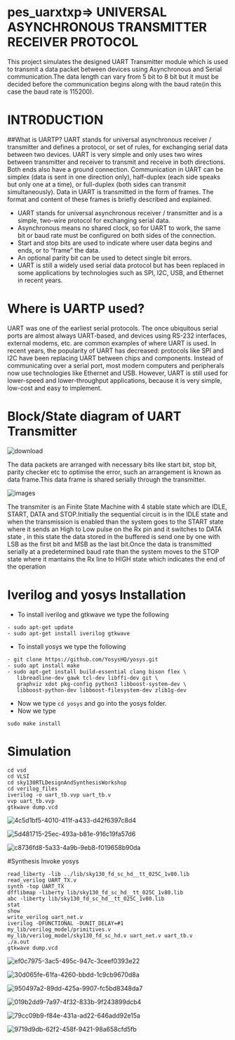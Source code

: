 # pes_uarxtxp=> UNIVERSAL ASYNCHRONOUS TRANSMITTER RECEIVER PROTOCOL
This project simulates the designed UART Transmitter module which is used to transmit a data packet between devices using Asynchronous and Serial communication.The data length can vary from 5 bit to 8 bit but it must be decided before the communication begins along with the baud rate(in this case the baud rate is 115200).
# INTRODUCTION
##What is UARTP?
UART stands for universal asynchronous receiver / transmitter and defines a protocol, or set of rules, for exchanging serial data between two devices. UART is very simple and only uses two wires between transmitter and receiver to transmit and receive in both directions. Both ends also have a ground connection. Communication in UART can be simplex (data is sent in one direction only), half-duplex (each side speaks but only one at a time), or full-duplex (both sides can transmit simultaneously). Data in UART is transmitted in the form of frames. The format and content of these frames is briefly described and explained.

* UART stands for universal asynchronous receiver / transmitter and is a simple, two-wire protocol for exchanging serial data.
* Asynchronous means no shared clock, so for UART to work, the same bit or baud rate must be configured on both sides of the connection.
* Start and stop bits are used to indicate where user data begins and ends, or to “frame” the data.
* An optional parity bit can be used to detect single bit errors.
* UART is still a widely used serial data protocol but has been replaced in some applications by technologies such as SPI, I2C, USB, and Ethernet in recent years.
  
# Where is UARTP used?

UART was one of the earliest serial protocols. The once ubiquitous serial ports are almost always UART-based, and devices using RS-232 interfaces, external modems, etc. are common examples of where UART is used.
In recent years, the popularity of UART has decreased: protocols like SPI and I2C have been replacing UART between chips and components. Instead of communicating over a serial port, most modern computers and peripherals now use technologies like Ethernet and USB. However, UART is still used for lower-speed and lower-throughput applications, because it is very simple, low-cost and easy to implement.
# Block/State diagram of UART Transmitter

![download](https://github.com/apoorvaaaa5/pes_uarxtxp/assets/117642634/549e7533-afa6-40b5-b616-75842601db56)

The data packets are arranged with necessary bits like start bit, stop bit, parity checker etc to optimise the error, such an arrangement is known as data frame.This data frame is shared serially through the transmitter.

![images](https://github.com/apoorvaaaa5/pes_uarxtxp/assets/117642634/d4fd2461-7f05-4355-a8c4-83ae3b5730f3)


The transmiter is an Finite State Machine with 4 stable state which are IDLE, START, DATA and STOP.Initially the sequential circuit is in the IDLE state and when the transmission is enabled than the system goes to the START state where it sends an High to Low pulse on the Rx pin and it switches to DATA state , in this state the data stored in the buffered is send one by one with LSB as the first bit and MSB as the last bit.Once the data is transmitted serially at a predetermined baud rate than the system moves to the STOP state where it mantains the Rx line to HIGH state which indicates the end of the operation

# Iverilog and yosys Installation
- To install iverilog and gtkwave we type the following
```
- sudo apt-get update
- sudo apt-get install iverilog gtkwave
```

- To install yosys we type the following
```
- git clone https://github.com/YosysHQ/yosys.git
- sudo apt install make
- sudo apt-get install build-essential clang bison flex \
   libreadline-dev gawk tcl-dev libffi-dev git \
   graphviz xdot pkg-config python3 libboost-system-dev \
   libboost-python-dev libboost-filesystem-dev zlib1g-dev
```
- Now we type ```cd yosys``` and go into the yosys folder.
- Now we type
```
sudo make install
```
# Simulation

```
cd vsd
cd VLSI
cd sky130RTLDesignAndSynthesisWorkshop
cd verilog_files
iverilog -o uart_tb.vvp uart_tb.v
vvp uart_tb.vvp
gtkwave dump.vcd

```

![4c5d1bf5-4010-411f-a433-d42f6397c8d4](https://github.com/apoorvaaaa5/pes_uarxtxp/assets/117642634/d69e3983-075d-4950-88b1-3d8edd919afd)

![5d481715-25ec-493a-b81e-916c19fa57d6](https://github.com/apoorvaaaa5/pes_uarxtxp/assets/117642634/84db2df7-5931-4901-8518-6e8d38b871de)

![c8736fd8-5a33-4a9b-9eb8-f019658b90da](https://github.com/apoorvaaaa5/pes_uarxtxp/assets/117642634/cad6882a-55e9-4d2b-aa4f-36fd1b8f4dd2)


#Synthesis
Invoke yosys
```
read_liberty -lib ../lib/sky130_fd_sc_hd__tt_025C_1v80.lib
read_verilog UART_TX.v
synth -top UART_TX
dfflibmap -liberty lib/sky130_fd_sc_hd__tt_025C_1v80.lib
abc -liberty lib/sky130_fd_sc_hd__tt_025C_1v80.lib
stat
show
write_verilog uart_net.v
iverilog -DFUNCTIONAL -DUNIT_DELAY=#1 my_lib/verilog_model/primitives.v my_lib/verilog_model/sky130_fd_sc_hd.v uart_net.v uart_tb.v
./a.out
gtkwave dump.vcd
```
![ef0c7975-3ac5-495c-947c-3ceef0393e22](https://github.com/apoorvaaaa5/pes_uarxtxp/assets/117642634/76cd6f65-f00d-4092-a5f0-7a719032982d)

![30d065fe-61fa-4260-bbdd-1c9cb9670d8a](https://github.com/apoorvaaaa5/pes_uarxtxp/assets/117642634/7ed459fd-d66a-4718-b6e0-22ba88ace449)

![950497a2-89dd-425a-9907-fc5bd8348da7](https://github.com/apoorvaaaa5/pes_uarxtxp/assets/117642634/263f4365-37af-4c63-a4a7-efe389e74c44)

![019b2dd9-7a97-4f32-833b-9f243899dcb4](https://github.com/apoorvaaaa5/pes_uarxtxp/assets/117642634/b03088f8-c749-4b66-8068-b4453d8f7eca)

![79cc09b9-f84e-431a-ad22-646add92e15a](https://github.com/apoorvaaaa5/pes_uarxtxp/assets/117642634/8ab9a6fc-a3ae-4d2f-8e44-126a9e54514b)

![9719d9db-62f2-458f-9421-98a658cfd5fb](https://github.com/apoorvaaaa5/pes_uarxtxp/assets/117642634/87d6d965-bead-4058-b0c3-4d02c78cec04)

